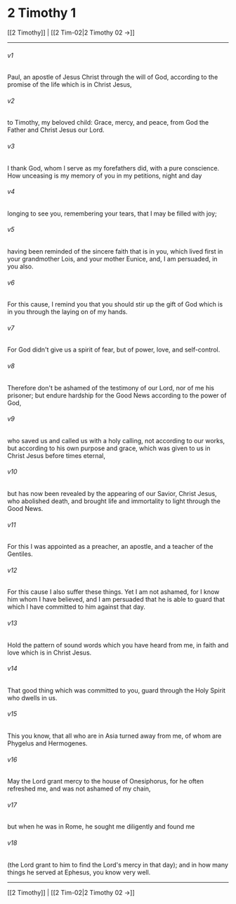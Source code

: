 # 2 Timothy 1

[[2 Timothy]] | [[2 Tim-02|2 Timothy 02 →]]
***



###### v1 
Paul, an apostle of Jesus Christ through the will of God, according to the promise of the life which is in Christ Jesus, 

###### v2 
to Timothy, my beloved child: Grace, mercy, and peace, from God the Father and Christ Jesus our Lord. 

###### v3 
I thank God, whom I serve as my forefathers did, with a pure conscience. How unceasing is my memory of you in my petitions, night and day 

###### v4 
longing to see you, remembering your tears, that I may be filled with joy; 

###### v5 
having been reminded of the sincere faith that is in you, which lived first in your grandmother Lois, and your mother Eunice, and, I am persuaded, in you also. 

###### v6 
For this cause, I remind you that you should stir up the gift of God which is in you through the laying on of my hands. 

###### v7 
For God didn't give us a spirit of fear, but of power, love, and self-control. 

###### v8 
Therefore don't be ashamed of the testimony of our Lord, nor of me his prisoner; but endure hardship for the Good News according to the power of God, 

###### v9 
who saved us and called us with a holy calling, not according to our works, but according to his own purpose and grace, which was given to us in Christ Jesus before times eternal, 

###### v10 
but has now been revealed by the appearing of our Savior, Christ Jesus, who abolished death, and brought life and immortality to light through the Good News. 

###### v11 
For this I was appointed as a preacher, an apostle, and a teacher of the Gentiles. 

###### v12 
For this cause I also suffer these things. Yet I am not ashamed, for I know him whom I have believed, and I am persuaded that he is able to guard that which I have committed to him against that day. 

###### v13 
Hold the pattern of sound words which you have heard from me, in faith and love which is in Christ Jesus. 

###### v14 
That good thing which was committed to you, guard through the Holy Spirit who dwells in us. 

###### v15 
This you know, that all who are in Asia turned away from me, of whom are Phygelus and Hermogenes. 

###### v16 
May the Lord grant mercy to the house of Onesiphorus, for he often refreshed me, and was not ashamed of my chain, 

###### v17 
but when he was in Rome, he sought me diligently and found me 

###### v18 
(the Lord grant to him to find the Lord's mercy in that day); and in how many things he served at Ephesus, you know very well.

***
[[2 Timothy]] | [[2 Tim-02|2 Timothy 02 →]]
